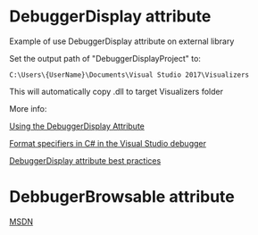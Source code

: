 # DebuggerDisplay attribute

Example of use DebuggerDisplay attribute on external library

Set the output path of "DebuggerDisplayProject" to:

`C:\Users\{UserName}\Documents\Visual Studio 2017\Visualizers`

This will automatically copy .dll to target Visualizers folder

More info:

[Using the DebuggerDisplay Attribute](https://docs.microsoft.com/en-us/visualstudio/debugger/using-the-debuggerdisplay-attribute)

[Format specifiers in C# in the Visual Studio debugger](https://docs.microsoft.com/en-us/visualstudio/debugger/format-specifiers-in-csharp)

[DebuggerDisplay attribute best practices](https://blogs.msdn.microsoft.com/jaredpar/2011/03/18/debuggerdisplay-attribute-best-practices/)

# DebbugerBrowsable attribute
[MSDN](https://msdn.microsoft.com/en-us/library/system.diagnostics.debuggerbrowsableattribute(v=vs.110).aspx)
